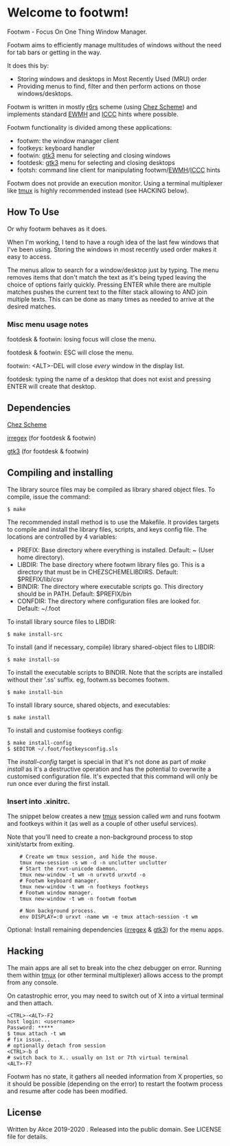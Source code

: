 # Welcome to footwm!

Footwm - Focus On One Thing Window Manager.

Footwm aims to efficiently manage multitudes of windows without the need for tab bars or getting in the way.

It does this by:
- Storing windows and desktops in Most Recently Used (MRU) order
- Providing menus to find, filter and then perform actions on those windows/desktops.

[EWMH]: https://specifications.freedesktop.org/wm-spec/wm-spec-latest.html "EWMH"
[ICCC]: https://www.x.org/docs/ICCCM/icccm.pdf

Footwm is written in mostly [r6rs](http://www.r6rs.org/) scheme (using [Chez Scheme]) and implements standard [EWMH] and [ICCC] hints where possible.

Footwm functionality is divided among these applications:
- footwm: the window manager client
- footkeys: keyboard handler
- footwin: [gtk3] menu for selecting and closing windows
- footdesk: [gtk3] menu for selecting and closing desktops
- footsh: command line client for manipulating footwm/[EWMH]/[ICCC] hints

[tmux]: https://github.com/tmux/tmux

Footwm does not provide an execution monitor. Using a terminal multiplexer like [tmux] is highly recommended instead (see HACKING below).

## How To Use

Or why footwm behaves as it does.

When I'm working, I tend to have a rough idea of the last few windows that I've been using. Storing the windows in most recently used order makes it easy to access.

The menus allow to search for a window/desktop just by typing. The menu removes items that don't match the text as it's being typed leaving the choice of options fairly quickly. Pressing ENTER while there are multiple matches pushes the current text to the filter stack allowing to AND join multiple texts. This can be done as many times as needed to arrive at the desired matches.

### Misc menu usage notes

footdesk & footwin: losing focus will close the menu.

footdesk & footwin: ESC will close the menu.

footwin: \<ALT>-DEL will close *every* window in the display list.

footdesk: typing the name of a desktop that does not exist and pressing ENTER will create that desktop.

## Dependencies

[Chez Scheme]: https://cisco.github.io/ChezScheme/ "Chez Scheme"
[irregex]: http://synthcode.com/scheme/irregex/ "irregex"
[gtk3]: https://developer.gnome.org/gtk3/stable/ "gtk3"

[Chez Scheme]

[irregex] (for footdesk & footwin)

[gtk3] (for footdesk & footwin)

## Compiling and installing

The library source files may be compiled as library shared object files. To compile, issue the command:

    $ make 

The recommended install method is to use the Makefile. It provides targets to compile and install the library files, scripts, and keys config file. The locations are controlled by 4 variables:
- PREFIX: Base directory where everything is installed. Default: ~ (User home directory).
- LIBDIR: The base directory where footwm library files go. This is a directory that must be in CHEZSCHEMELIBDIRS. Default: $PREFIX/lib/csv<CHEZ-SCHEME-VERSION>
- BINDIR: The directory where executable scripts go. This directory should be in PATH. Default: $PREFIX/bin
- CONFDIR: The directory where configuration files are looked for. Default: ~/.foot

To install library source files to LIBDIR:

    $ make install-src

To install (and if necessary, compile) library shared-object files to LIBDIR:

    $ make install-so

To install the executable scripts to BINDIR. Note that the scripts are installed without their '.ss' suffix. eg, footwm.ss becomes footwm.

    $ make install-bin

To install library source, shared objects, and executables:

    $ make install

To install and customise footkeys config:

    $ make install-config
    $ $EDITOR ~/.foot/footkeysconfig.sls

The *install-config* target is special in that it's not done as part of *make install* as it's a destructive operation and has the potential to overwrite a customised configuration file. It's expected that this command will only be run once ever during the first install.

### Insert into .xinitrc.

The snippet below creates a new [tmux] session called *wm* and runs footwm and footkeys within it (as well as a couple of other useful services).

Note that you'll need to create a non-background process to stop xinit/startx from exiting.

```
    # Create wm tmux session, and hide the mouse.
    tmux new-session -s wm -d -n unclutter unclutter
    # Start the rxvt-unicode daemon.
    tmux new-window -t wm -n urxvtd urxvtd -o
    # Footwm keyboard manager.
    tmux new-window -t wm -n footkeys footkeys
    # Footwm window manager.
    tmux new-window -t wm -n footwm footwm

    # Non background process.
    env DISPLAY=:0 urxvt -name wm -e tmux attach-session -t wm
```

Optional: Install remaining dependencies ([irregex] & [gtk3]) for the menu apps.

## Hacking

The main apps are all set to break into the chez debugger on error. Running them within [tmux] (or other terminal multiplexer) allows access to the prompt from any console.

On catastrophic error, you may need to switch out of X into a virtual terminal and then attach.

    <CTRL>-<ALT>-F2
    host login: <username>
    Password: *****
    $ tmux attach -t wm
    # fix issue...
    # optionally detach from session
    <CTRL>-b d
    # switch back to X.. usually on 1st or 7th virtual terminal
    <ALT>-F7

Footwm has no state, it gathers all needed information from X properties, so it should be possible (depending on the error) to restart the footwm process and resume after code has been modified.

## License

Written by Akce 2019-2020 . Released into the public domain. See LICENSE file for details.
